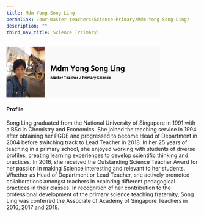 ```yaml
---
title: Mdm Yong Song Ling
permalink: /our-master-teachers/Science-Primary/Mdm-Yong-Song-Ling/
description: ""
third_nav_title: Science (Primary)
---
```

<img src="/images/mt88.png" style="width:80%">

#### Profile

Song Ling graduated from the National University of Singapore in 1991 with a BSc in Chemistry and Economics. She joined the teaching service in 1994 after obtaining her PGDE and progressed to become Head of Department in 2004 before switching track to Lead Teacher in 2018. In her 25 years of teaching in a primary school, she enjoyed working with students of diverse profiles, creating learning experiences to develop scientific thinking and practices. In 2016, she received the Outstanding Science Teacher Award for her passion in making Science interesting and relevant to her students. Whether as Head of Department or Lead Teacher, she actively promoted collaborations amongst teachers in exploring different pedagogical practices in their classes. In recognition of her contribution to the professional development of the primary science teaching fraternity, Song Ling was conferred the Associate of Academy of Singapore Teachers in 2016, 2017 and 2018.